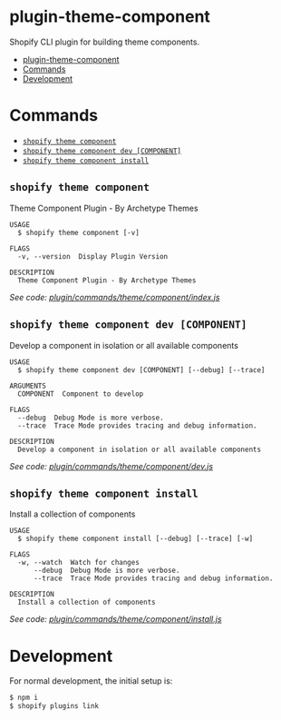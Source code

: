 # plugin-theme-component

Shopify CLI plugin for building theme components.

<!-- toc -->
* [plugin-theme-component](#plugin-theme-component)
* [Commands](#commands)
* [Development](#development)
<!-- tocstop -->

# Commands

<!-- commands -->
* [`shopify theme component`](#shopify-theme-component)
* [`shopify theme component dev [COMPONENT]`](#shopify-theme-component-dev-component)
* [`shopify theme component install`](#shopify-theme-component-install)

## `shopify theme component`

Theme Component Plugin - By Archetype Themes

```
USAGE
  $ shopify theme component [-v]

FLAGS
  -v, --version  Display Plugin Version

DESCRIPTION
  Theme Component Plugin - By Archetype Themes
```

_See code: [plugin/commands/theme/component/index.js](https://github.com/archetype-themes/plugin-theme-component/blob/v2.3.1/plugin/commands/theme/component/index.js)_

## `shopify theme component dev [COMPONENT]`

Develop a component in isolation or all available components

```
USAGE
  $ shopify theme component dev [COMPONENT] [--debug] [--trace]

ARGUMENTS
  COMPONENT  Component to develop

FLAGS
  --debug  Debug Mode is more verbose.
  --trace  Trace Mode provides tracing and debug information.

DESCRIPTION
  Develop a component in isolation or all available components
```

_See code: [plugin/commands/theme/component/dev.js](https://github.com/archetype-themes/plugin-theme-component/blob/v2.3.1/plugin/commands/theme/component/dev.js)_

## `shopify theme component install`

Install a collection of components

```
USAGE
  $ shopify theme component install [--debug] [--trace] [-w]

FLAGS
  -w, --watch  Watch for changes
      --debug  Debug Mode is more verbose.
      --trace  Trace Mode provides tracing and debug information.

DESCRIPTION
  Install a collection of components
```

_See code: [plugin/commands/theme/component/install.js](https://github.com/archetype-themes/plugin-theme-component/blob/v2.3.1/plugin/commands/theme/component/install.js)_
<!-- commandsstop -->

# Development

For normal development, the initial setup is:

```sh
$ npm i
$ shopify plugins link
```
